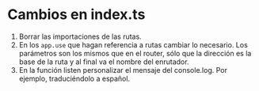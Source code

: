# Cambios en index.ts

1. Borrar las importaciones de las rutas.
1. En los `app.use` que hagan referencia a rutas cambiar lo necesario. Los parámetros son los mismos que en el router, sólo que la dirección es la base de la ruta y al final va el nombre del enrutador.
1. En la función listen personalizar el mensaje del console.log. Por ejemplo, traduciéndolo a español.
